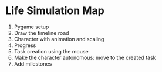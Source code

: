 # Life Simulation Map

1. Pygame setup
2. Draw the timeline road
3. Character with animation and scaling
4. Progress
5. Task creation using the mouse
6. Make the character autonomous: move to the created task
7. Add milestones

